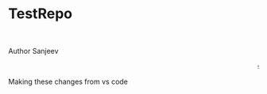 # TestRepo

<Br>
<p> Author Sanjeev </p>
<marquee>sanjeev</marquee>
<br>
<p> Making these changes from vs code<p>